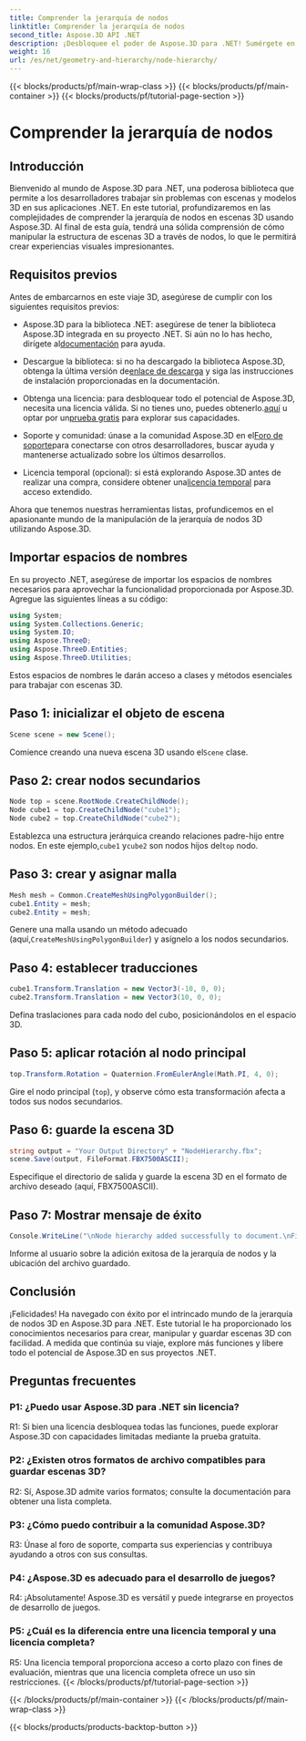 ```yaml
---
title: Comprender la jerarquía de nodos
linktitle: Comprender la jerarquía de nodos
second_title: Aspose.3D API .NET
description: ¡Desbloquee el poder de Aspose.3D para .NET! Sumérgete en la manipulación de la jerarquía de nodos con esta guía paso a paso. Crea impresionantes escenas en 3D sin esfuerzo.
weight: 16
url: /es/net/geometry-and-hierarchy/node-hierarchy/
---
```


{{< blocks/products/pf/main-wrap-class >}}
{{< blocks/products/pf/main-container >}}
{{< blocks/products/pf/tutorial-page-section >}}

# Comprender la jerarquía de nodos

## Introducción

Bienvenido al mundo de Aspose.3D para .NET, una poderosa biblioteca que permite a los desarrolladores trabajar sin problemas con escenas y modelos 3D en sus aplicaciones .NET. En este tutorial, profundizaremos en las complejidades de comprender la jerarquía de nodos en escenas 3D usando Aspose.3D. Al final de esta guía, tendrá una sólida comprensión de cómo manipular la estructura de escenas 3D a través de nodos, lo que le permitirá crear experiencias visuales impresionantes.

## Requisitos previos

Antes de embarcarnos en este viaje 3D, asegúrese de cumplir con los siguientes requisitos previos:

-  Aspose.3D para la biblioteca .NET: asegúrese de tener la biblioteca Aspose.3D integrada en su proyecto .NET. Si aún no lo has hecho, dirígete al[documentación](https://reference.aspose.com/3d/net/) para ayuda.

-  Descargue la biblioteca: si no ha descargado la biblioteca Aspose.3D, obtenga la última versión de[enlace de descarga](https://releases.aspose.com/3d/net/) y siga las instrucciones de instalación proporcionadas en la documentación.

-  Obtenga una licencia: para desbloquear todo el potencial de Aspose.3D, necesita una licencia válida. Si no tienes uno, puedes obtenerlo.[aquí](https://purchase.aspose.com/buy) u optar por un[prueba gratis](https://releases.aspose.com/) para explorar sus capacidades.

-  Soporte y comunidad: únase a la comunidad Aspose.3D en el[Foro de soporte](https://forum.aspose.com/c/3d/18)para conectarse con otros desarrolladores, buscar ayuda y mantenerse actualizado sobre los últimos desarrollos.

-  Licencia temporal (opcional): si está explorando Aspose.3D antes de realizar una compra, considere obtener una[licencia temporal](https://purchase.aspose.com/temporary-license/) para acceso extendido.

Ahora que tenemos nuestras herramientas listas, profundicemos en el apasionante mundo de la manipulación de la jerarquía de nodos 3D utilizando Aspose.3D.

## Importar espacios de nombres

En su proyecto .NET, asegúrese de importar los espacios de nombres necesarios para aprovechar la funcionalidad proporcionada por Aspose.3D. Agregue las siguientes líneas a su código:

```csharp
using System;
using System.Collections.Generic;
using System.IO;
using Aspose.ThreeD;
using Aspose.ThreeD.Entities;
using Aspose.ThreeD.Utilities;
```

Estos espacios de nombres le darán acceso a clases y métodos esenciales para trabajar con escenas 3D.

## Paso 1: inicializar el objeto de escena

```csharp
Scene scene = new Scene();
```

 Comience creando una nueva escena 3D usando el`Scene` clase.

## Paso 2: crear nodos secundarios

```csharp
Node top = scene.RootNode.CreateChildNode();
Node cube1 = top.CreateChildNode("cube1");
Node cube2 = top.CreateChildNode("cube2");
```

 Establezca una estructura jerárquica creando relaciones padre-hijo entre nodos. En este ejemplo,`cube1` y`cube2` son nodos hijos del`top` nodo.

## Paso 3: crear y asignar malla

```csharp
Mesh mesh = Common.CreateMeshUsingPolygonBuilder();
cube1.Entity = mesh;
cube2.Entity = mesh;
```

 Genere una malla usando un método adecuado (aquí,`CreateMeshUsingPolygonBuilder`) y asígnelo a los nodos secundarios.

## Paso 4: establecer traducciones

```csharp
cube1.Transform.Translation = new Vector3(-10, 0, 0);
cube2.Transform.Translation = new Vector3(10, 0, 0);
```

Defina traslaciones para cada nodo del cubo, posicionándolos en el espacio 3D.

## Paso 5: aplicar rotación al nodo principal

```csharp
top.Transform.Rotation = Quaternion.FromEulerAngle(Math.PI, 4, 0);
```

Gire el nodo principal (`top`), y observe cómo esta transformación afecta a todos sus nodos secundarios.

## Paso 6: guarde la escena 3D

```csharp
string output = "Your Output Directory" + "NodeHierarchy.fbx";
scene.Save(output, FileFormat.FBX7500ASCII);
```

Especifique el directorio de salida y guarde la escena 3D en el formato de archivo deseado (aquí, FBX7500ASCII).

## Paso 7: Mostrar mensaje de éxito

```csharp
Console.WriteLine("\nNode hierarchy added successfully to document.\nFile saved at " + output);
```

Informe al usuario sobre la adición exitosa de la jerarquía de nodos y la ubicación del archivo guardado.

## Conclusión

¡Felicidades! Ha navegado con éxito por el intrincado mundo de la jerarquía de nodos 3D en Aspose.3D para .NET. Este tutorial le ha proporcionado los conocimientos necesarios para crear, manipular y guardar escenas 3D con facilidad. A medida que continúa su viaje, explore más funciones y libere todo el potencial de Aspose.3D en sus proyectos .NET.

## Preguntas frecuentes

### P1: ¿Puedo usar Aspose.3D para .NET sin licencia?

R1: Si bien una licencia desbloquea todas las funciones, puede explorar Aspose.3D con capacidades limitadas mediante la prueba gratuita.

### P2: ¿Existen otros formatos de archivo compatibles para guardar escenas 3D?

R2: Sí, Aspose.3D admite varios formatos; consulte la documentación para obtener una lista completa.

### P3: ¿Cómo puedo contribuir a la comunidad Aspose.3D?

R3: Únase al foro de soporte, comparta sus experiencias y contribuya ayudando a otros con sus consultas.

### P4: ¿Aspose.3D es adecuado para el desarrollo de juegos?

R4: ¡Absolutamente! Aspose.3D es versátil y puede integrarse en proyectos de desarrollo de juegos.

### P5: ¿Cuál es la diferencia entre una licencia temporal y una licencia completa?

R5: Una licencia temporal proporciona acceso a corto plazo con fines de evaluación, mientras que una licencia completa ofrece un uso sin restricciones.
{{< /blocks/products/pf/tutorial-page-section >}}

{{< /blocks/products/pf/main-container >}}
{{< /blocks/products/pf/main-wrap-class >}}

{{< blocks/products/products-backtop-button >}}
